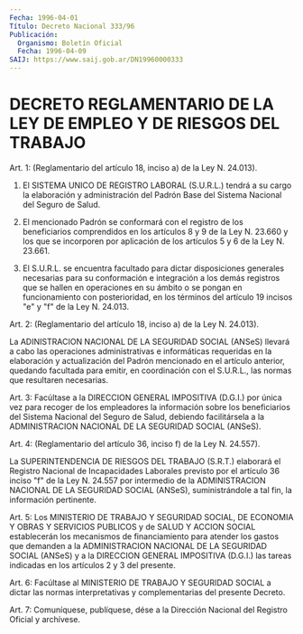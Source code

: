 ```yaml
---
Fecha: 1996-04-01
Título: Decreto Nacional 333/96
Publicación:
  Organismo: Boletín Oficial
  Fecha: 1996-04-09
SAIJ: https://www.saij.gob.ar/DN19960000333
---
```

# DECRETO REGLAMENTARIO DE LA LEY DE EMPLEO Y DE RIESGOS DEL TRABAJO

<a id="1"></a>
Art. 1: (Reglamentario del artículo 18, inciso a) de la Ley N. 24.013).

1) El SISTEMA UNICO DE REGISTRO LABORAL (S.U.R.L.) tendrá a su cargo la elaboración y administración del Padrón Base del Sistema Nacional del Seguro de Salud.

2) El mencionado Padrón se conformará con el registro de los beneficiarios comprendidos en los artículos 8 y 9 de la Ley N. 23.660 y los que se incorporen por aplicación de los artículos 5 y 6 de la Ley N. 23.661.

3) El S.U.R.L. se encuentra facultado para dictar disposiciones generales necesarias para su conformación e integración a los demás registros que se hallen en operaciones en su ámbito o se pongan en funcionamiento con posterioridad, en los términos del artículo 19 incisos "e" y "f" de la Ley N. 24.013.

<a id="2"></a>
Art. 2: (Reglamentario del artículo 18, inciso a) de la Ley N. 24.013).

La ADINISTRACION NACIONAL DE LA SEGURIDAD SOCIAL (ANSeS) llevará a cabo las operaciones administrativas e informáticas requeridas en la elaboración y actualización del Padrón mencionado en el artículo anterior, quedando facultada para emitir, en coordinación con el S.U.R.L., las normas que resultaren necesarias.

<a id="3"></a>
Art. 3: Facúltase a la DIRECCION GENERAL IMPOSITIVA (D.G.I.) por única vez para recoger de los empleadores la información sobre los beneficiarios del Sistema Nacional del Seguro de Salud, debiendo facilitársela a la ADMINISTRACION NACIONAL DE LA SEGURIDAD SOCIAL (ANSeS).

<a id="4"></a>
Art. 4: (Reglamentario del artículo 36, inciso f) de la Ley N. 24.557).

La SUPERINTENDENCIA DE RIESGOS DEL TRABAJO (S.R.T.) elaborará el Registro Nacional de Incapacidades Laborales previsto por el artículo 36 inciso "f" de la Ley N. 24.557 por intermedio de la ADMINISTRACION NACIONAL DE LA SEGURIDAD SOCIAL (ANSeS), suministrándole a tal fin, la información pertinente.

<a id="5"></a>
Art. 5: Los MINISTERIO DE TRABAJO Y SEGURIDAD SOCIAL, DE ECONOMIA Y OBRAS Y SERVICIOS PUBLICOS y de SALUD Y ACCION SOCIAL establecerán los mecanismos de financiamiento para atender los gastos que demanden a la ADMINISTRACION NACIONAL DE LA SEGURIDAD SOCIAL (ANSeS) y a la DIRECCION GENERAL IMPOSITIVA (D.G.I.) las tareas indicadas en los artículos 2 y 3 del presente.

<a id="6"></a>
Art. 6: Facúltase al MINISTERIO DE TRABAJO Y SEGURIDAD SOCIAL a dictar las normas interpretativas y complementarias del presente Decreto.

<a id="7"></a>
Art. 7: Comuníquese, publíquese, dése a la Dirección Nacional del Registro Oficial y archívese.